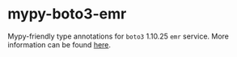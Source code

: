 # mypy-boto3-emr

Mypy-friendly type annotations for `boto3` 1.10.25 `emr` service.
More information can be found [here](https://github.com/vemel/mypy_boto3).